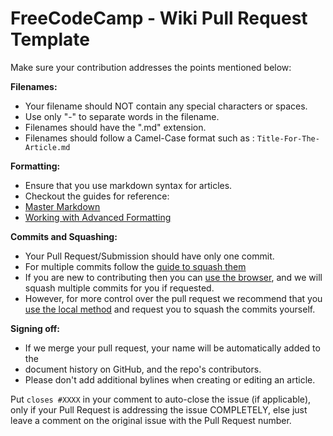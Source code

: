 # FreeCodeCamp - Wiki Pull Request Template
Make sure your contribution addresses the points mentioned below:

**Filenames:**
- Your filename should NOT contain any special characters or spaces.
- Use only "-" to separate words in the filename.
- Filenames should have the ".md" extension.
- Filenames should follow a Camel-Case format such as : `Title-For-The-Article.md`

**Formatting:**
- Ensure that you use markdown syntax for articles.
- Checkout the guides for reference:
- [Master Markdown](https://guides.github.com/features/mastering-markdown/)
- [Working with Advanced Formatting](https://help.github.com/articles/working-with-advanced-formatting/)

**Commits and Squashing:**
- Your Pull Request/Submission should have only one commit.
- For multiple commits follow the [guide to squash them](https://github.com/FreeCodeCamp/FreeCodeCamp/wiki/git-rebase#squashing-multiple-commits-into-one)
- If you are new to contributing then you can [use the browser](https://github.com/FreeCodeCamp/FreeCodeCamp/wiki/Guide-Online-Contribution), and we will squash multiple commits for you if requested.
- However, for more control over the pull request we recommend that you [use the local method](https://github.com/FreeCodeCamp/FreeCodeCamp/wiki/How-To-Contribute-To-The-Wiki) and request you to squash the commits yourself.

**Signing off:**
- If we merge your pull request, your name will be automatically added to the
- document history on GitHub, and the repo's contributors.
- Please don't add additional bylines when creating or editing an article.

Put `closes #XXXX` in your comment to auto-close the issue (if applicable),  only if your Pull Request is addressing the issue COMPLETELY, else just leave  a comment on the original issue with the Pull Request number.
